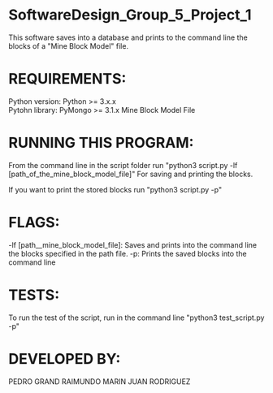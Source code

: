 # SoftwareDesign_Group_5_Project_1
  This software saves into a database and prints to the command line the blocks of a "Mine Block Model" file.
 
 # REQUIREMENTS:
 
  Python version: Python >= 3.x.x  
   Pytohn library: PyMongo >= 3.1.x
   Mine Block Model File
 
 
 

# RUNNING THIS PROGRAM:
 
   From the command line in the script folder run "python3 script.py -lf [path_of_the_mine_block_model_file]" 
   For saving and printing the blocks.

If you want to print the stored blocks run "python3 script.py -p"
 
# FLAGS:
 
   -lf [path__mine_block_model_file]: Saves and prints into the command line the blocks specified in the path file.
   -p: Prints the saved blocks into the command line
 
# TESTS:
 
   To run the test of the script, run in the command line "python3 test_script.py -p"
 
 
# DEVELOPED BY:
   PEDRO GRAND
   RAIMUNDO MARIN
   JUAN RODRIGUEZ


